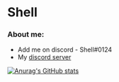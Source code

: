 # Shell

### About me:

-  Add me on discord - Shell#0124
-  My [discord server](https://discord.gg/fuf8t4JWDV)


[![Anurag's GitHub stats](https://github-readme-stats.vercel.app/api?username=shell1010&count_private=true)](https://github.com/anuraghazra/github-readme-stats)




<!---
Shell1010/Shell1010 is a ✨ special ✨ repository because its `README.md` (this file) appears on your GitHub profile.
You can click the Preview link to take a look at your changes.
--->
